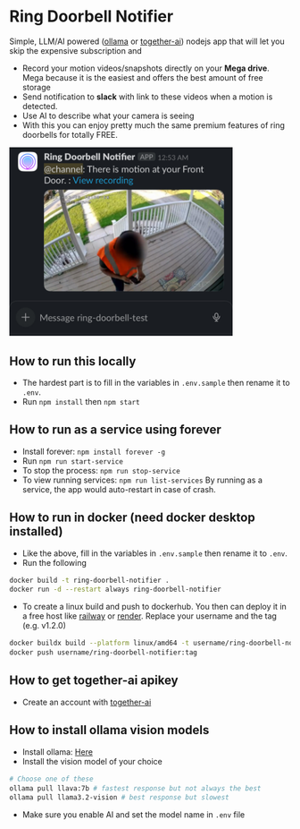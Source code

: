 # Ring Doorbell Notifier
Simple, LLM/AI powered ([ollama](https://ollama.com) or [together-ai](https://api.together.ai)) nodejs app that will let you skip the expensive subscription and 
- Record your motion videos/snapshots directly on your **Mega drive**. Mega because it is the easiest and offers the best amount of free storage
- Send notification to **slack** with link to these videos when a motion is detected.
- Use AI to describe what your camera is seeing
- With this you can enjoy pretty much the same premium features of ring doorbells for totally FREE.
<img src="./docs/imgs/slack-notif.jpeg" alt="notif" width="400"/>

## How to run this locally
- The hardest part is to fill in the variables in `.env.sample` then rename it to `.env`.
- Run `npm install` then `npm start`

## How to run as a service using forever
- Install forever: `npm install forever -g`
- Run `npm run start-service`
- To stop the process: `npm run stop-service`
- To view running services: `npm run list-services`
By running as a service, the app would auto-restart in case of crash.

## How to run in docker (need docker desktop installed)
- Like the above, fill in the variables in `.env.sample` then rename it to `.env`.
- Run the following
```sh
docker build -t ring-doorbell-notifier .
docker run -d --restart always ring-doorbell-notifier 
```
- To create a linux build and push to dockerhub. You then can deploy it in a free host like [railway](https://railway.app/dashboard) or [render](https://dashboard.render.com). Replace your username and the tag (e.g. v1.2.0)
```sh
docker buildx build --platform linux/amd64 -t username/ring-doorbell-notifier:tag .
docker push username/ring-doorbell-notifier:tag
```

## How to get together-ai apikey
- Create an account with [together-ai](https://api.together.ai)

## How to install ollama vision models
- Install ollama: [Here](https://ollama.com/download/mac)
- Install the vision model of your choice
```sh
# Choose one of these
ollama pull llava:7b # fastest response but not always the best
ollama pull llama3.2-vision # best response but slowest
```
- Make sure you enable AI and set the model name in `.env` file
